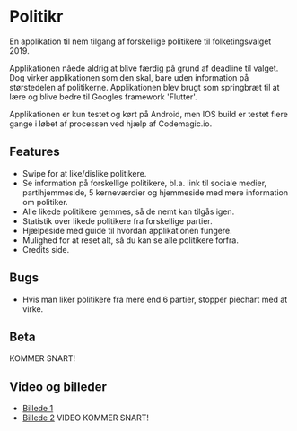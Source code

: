# Politikr
En applikation til nem tilgang af forskellige politikere til folketingsvalget 2019.

Applikationen nåede aldrig at  blive færdig på grund af deadline til valget. Dog virker applikationen som den skal, bare uden information på størstedelen af politikerne. Applikationen blev brugt som springbræt til at lære og blive bedre til Googles framework 'Flutter'.

Applikationen er kun testet og kørt på Android, men IOS build er testet flere gange i løbet af processen ved hjælp af Codemagic.io.

## Features
* Swipe for at like/dislike politikere.
* Se information på forskellige politikere, bl.a. link til sociale medier, partihjemmeside, 5 kerneværdier og hjemmeside med mere information om politiker.
* Alle likede politikere gemmes, så de nemt kan tilgås igen.
* Statistik over likede politikere fra forskellige partier.
* Hjælpeside med guide til hvordan applikationen fungere.
* Mulighed for at reset alt, så du kan se alle politikere forfra.
* Credits side.

## Bugs
* Hvis man liker politikere fra mere end 6 partier, stopper piechart med at virke.

## Beta
KOMMER SNART!

## Video og billeder
* [Billede 1](https://drive.google.com/open?id=1-1iUHj9Qgty-y2qjAmTrr7qp8ubdZQRx)
* [Billede 2](https://drive.google.com/open?id=1-O50oli3JAyYwepspMsrHbs-h4rUA7yx)
VIDEO KOMMER SNART!
